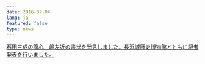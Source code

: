 ```yaml
---
date: 2016-07-04
lang: ja
featured: false
type: news
---
```

<a href="/news/2016/event_20160704.pdf" target="_blank">石田三成の腹心　嶋左近の書状を発見しました。長浜城歴史博物館とともに記者発表を行いました。</a>
